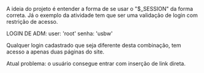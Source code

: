 A ideia do projeto é entender a forma de se usar o "$_SESSION" da forma correta. Já o exemplo da atividade tem que ser uma validação de login com restrição de acesso.

LOGIN DE ADM:
user: 'root'
senha: 'usbw'

Qualquer login cadastrado que seja diferente desta combinação, tem acesso a apenas duas páginas do site.

Atual problema: o usuário consegue entrar com inserção de link direta.
